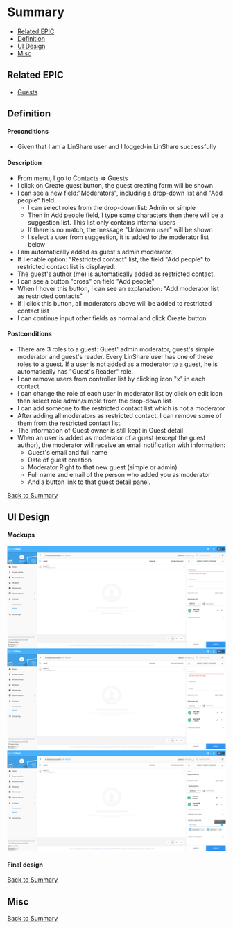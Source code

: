# Summary

* [Related EPIC](#related-epic)
* [Definition](#definition)
* [UI Design](#ui-design)
* [Misc](#misc)

## Related EPIC

* [Guests](./README.md)

## Definition

#### Preconditions

- Given that I am a LinShare user and I logged-in LinShare successfully

#### Description

- From menu, I go to Contacts => Guests
- I click on Create guest button, the guest creating form will be shown
- I can see a new field:"Moderators", including a drop-down list and "Add people" field
   - I can select roles from the drop-down list: Admin or simple
   - Then in Add people field, I type some characters then there will be a suggestion list. This list only contains internal users 
   - If there is no match, the message "Unknown user" will be shown
   - I select a user from suggestion, it is added to the moderator list below
- I am automatically added as guest's admin moderator.
- If I enable option: "Restricted contact" list, the field "Add people" to restricted contact list is displayed.
- The guest's author (me) is automatically added as restricted contact. 
- I can see a button "cross" on field "Add people"
- When I hover this button, I can see an explanation: "Add moderator list as restricted contacts"
- If I click this button, all  moderators above will be added to restricted contact list
- I can continue input other fields as normal and click Create button

#### Postconditions

- There are 3 roles to a guest: Guest' admin moderator, guest's simple moderator and guest's reader. Every LinShare user has one of these roles to a guest. If a user is not added as a moderator to a guest, he is automatically has "Guest's Reader" role.
- I can remove users from controller list by clicking icon "x" in each contact 
- I can change the role of each user in moderator list by click on edit icon then select role admin/simple from the drop-down list
- I can add someone to the restricted contact list which is not a moderator 
- After adding all moderators as restricted contact, I can remove some of them from the restricted contact list. 
- The information of Guest owner is still kept in Guest detail
- When an user is added as moderator of a guest (except the guest author), the moderator will receive an email notification with information:
  - Guest's email and full name
  - Date of guest creation
  - Moderator Right to that new guest (simple or admin)
  - Full name and email of the person who added you as moderator 
  - And a button link to that guest detail panel.

[Back to Summary](#summary)

## UI Design

#### Mockups

![story481](./mockups/481.1.png)
![story481](./mockups/481.2.png)
![story481](./mockups/481.3.png)


#### Final design

[Back to Summary](#summary)
## Misc

[Back to Summary](#summary)
